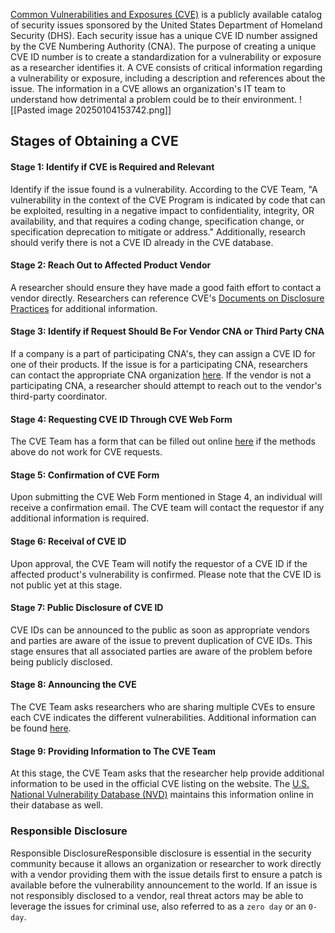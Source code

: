 [Common Vulnerabilities and Exposures (CVE)](https://cve.mitre.org/) is a publicly available catalog of security issues sponsored by the United States Department of Homeland Security (DHS). Each security issue has a unique CVE ID number assigned by the CVE Numbering Authority (CNA). The purpose of creating a unique CVE ID number is to create a standardization for a vulnerability or exposure as a researcher identifies it. A CVE consists of critical information regarding a vulnerability or exposure, including a description and references about the issue. The information in a CVE allows an organization's IT team to understand how detrimental a problem could be to their environment.
![[Pasted image 20250104153742.png]]
## Stages of Obtaining a CVE

#### Stage 1: Identify if CVE is Required and Relevant
Identify if the issue found is a vulnerability. According to the CVE Team, "A vulnerability in the context of the CVE Program is indicated by code that can be exploited, resulting in a negative impact to confidentiality, integrity, OR availability, and that requires a coding change, specification change, or specification deprecation to mitigate or address." Additionally, research should verify there is not a CVE ID already in the CVE database.

#### Stage 2: Reach Out to Affected Product Vendor
A researcher should ensure they have made a good faith effort to contact a vendor directly. Researchers can reference CVE's [Documents on Disclosure Practices](https://cve.mitre.org/cve/researcher_reservation_guidelines#appendix#a) for additional information.

#### Stage 3: Identify if Request Should Be For Vendor CNA or Third Party CNA
If a company is a part of participating CNA's, they can assign a CVE ID for one of their products. If the issue is for a participating CNA, researchers can contact the appropriate CNA organization [here](https://cve.mitre.org/cve/request_id.html). If the vendor is not a participating CNA, a researcher should attempt to reach out to the vendor's third-party coordinator.

#### Stage 4: Requesting CVE ID Through CVE Web Form
The CVE Team has a form that can be filled out online [here](https://cveform.mitre.org/) if the methods above do not work for CVE requests.

#### Stage 5: Confirmation of CVE Form
Upon submitting the CVE Web Form mentioned in Stage 4, an individual will receive a confirmation email. The CVE team will contact the requestor if any additional information is required.

#### Stage 6: Receival of CVE ID
Upon approval, the CVE Team will notify the requestor of a CVE ID if the affected product's vulnerability is confirmed. Please note that the CVE ID is not public yet at this stage.

#### Stage 7: Public Disclosure of CVE ID
CVE IDs can be announced to the public as soon as appropriate vendors and parties are aware of the issue to prevent duplication of CVE IDs. This stage ensures that all associated parties are aware of the problem before being publicly disclosed.

#### Stage 8: Announcing the CVE
The CVE Team asks researchers who are sharing multiple CVEs to ensure each CVE indicates the different vulnerabilities. Additional information can be found [here](https://cve.mitre.org/cve/researcher_reservation_guidelines).

#### Stage 9: Providing Information to The CVE Team
At this stage, the CVE Team asks that the researcher help provide additional information to be used in the official CVE listing on the website. The [U.S. National Vulnerability Database (NVD)](https://nvd.nist.gov/) maintains this information online in their database as well.
### Responsible Disclosure
 Responsible DisclosureResponsible disclosure is essential in the security community because it allows an organization or researcher to work directly with a vendor providing them with the issue details first to ensure a patch is available before the vulnerability announcement to the world. If an issue is not responsibly disclosed to a vendor, real threat actors may be able to leverage the issues for criminal use, also referred to as a `zero day` or an `0-day`.
